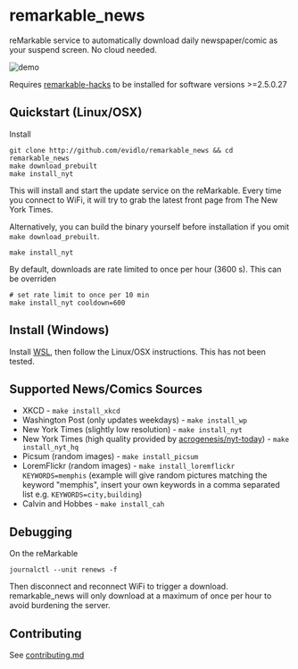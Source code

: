 # remarkable_news

reMarkable service to automatically download daily newspaper/comic as your suspend screen.  No cloud needed.

![demo](pic.png)

Requires [remarkable-hacks](https://github.com/ddvk/remarkable-hacks) to be installed for software versions >=2.5.0.27

## Quickstart (Linux/OSX)

Install

    git clone http://github.com/evidlo/remarkable_news && cd remarkable_news
    make download_prebuilt
    make install_nyt

This will install and start the update service on the reMarkable.  Every time you connect to WiFi, it will try to grab the latest front page from The New York Times.

Alternatively, you can build the binary yourself before installation if you omit `make download_prebuilt`.

    make install_nyt

By default, downloads are rate limited to once per hour (3600 s).  This can be overriden

    # set rate limit to once per 10 min
    make install_nyt cooldown=600

## Install (Windows)

Install [WSL](https://docs.microsoft.com/en-us/learn/modules/get-started-with-windows-subsystem-for-linux/2-enable-and-install), then follow the Linux/OSX instructions.  This has not been tested.

## Supported News/Comics Sources

- XKCD - `make install_xkcd`
- Washington Post (only updates weekdays) - `make install_wp`
- New York Times (slightly low resolution) - `make install_nyt`
- New York Times (high quality provided by [acrogenesis/nyt-today](https://github.com/acrogenesis/nyt-today)) - `make install_nyt_hq`
- Picsum (random images) - `make install_picsum`
- LoremFlickr (random images) - `make install_loremflickr KEYWORDS=memphis` (example will give random pictures matching the keyword "memphis", insert your own keywords in a comma separated list e.g. `KEYWORDS=city,building`)
- Calvin and Hobbes - `make install_cah`
<!-- - Wikipedia Picture of the Day - `make install_wikipotd` -->


## Debugging

On the reMarkable

    journalctl --unit renews -f

Then disconnect and reconnect WiFi to trigger a download.  remarkable_news will only download at a maximum of once per hour to avoid burdening the server.

## Contributing

See [contributing.md](contributing.md)
